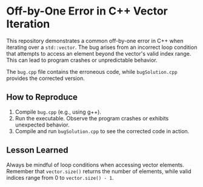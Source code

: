 # Off-by-One Error in C++ Vector Iteration

This repository demonstrates a common off-by-one error in C++ when iterating over a `std::vector`. The bug arises from an incorrect loop condition that attempts to access an element beyond the vector's valid index range.  This can lead to program crashes or unpredictable behavior.

The `bug.cpp` file contains the erroneous code, while `bugSolution.cpp` provides the corrected version.

## How to Reproduce

1. Compile `bug.cpp` (e.g., using g++).
2. Run the executable. Observe the program crashes or exhibits unexpected behavior.
3. Compile and run `bugSolution.cpp` to see the corrected code in action.

## Lesson Learned

Always be mindful of loop conditions when accessing vector elements.  Remember that `vector.size()` returns the number of elements, while valid indices range from 0 to `vector.size() - 1`.